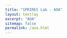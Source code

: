 ```yaml
---
title: "SPRIRES Lab - AOA"
layout: textlay
excerpt: "AOA"
sitemap: false
permalink: /aoa.html
---
```

<!-- 
# Calendar

Every Tuesday at 9:30 in HL124.

05.09.2017 Aarts

dfghjkl -->
